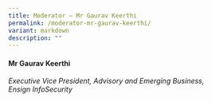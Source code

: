 ```yaml
---
title: Moderator – Mr Gaurav Keerthi
permalink: /moderator-mr-gaurav-keerthi/
variant: markdown
description: ""
---
```

#### **Mr Gaurav Keerthi**

*Executive Vice President, Advisory and Emerging Business, <br> Ensign InfoSecurity*